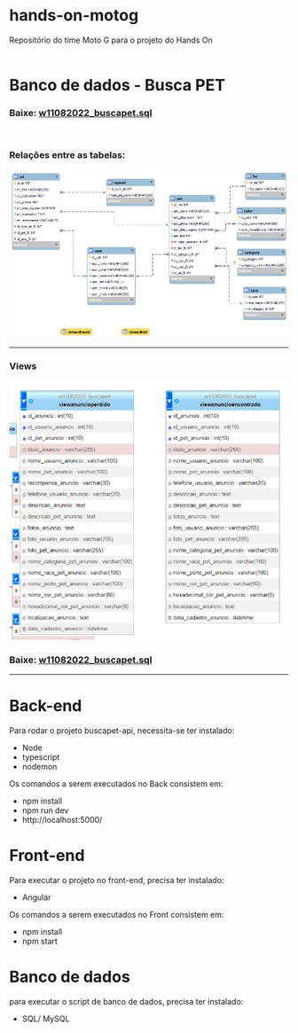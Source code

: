 # hands-on-motog
Repositório do time Moto G para o projeto do Hands On
<br>
<br>

# Banco de dados - Busca PET
### Baixe: [w11082022_buscapet.sql](./db/w11082022_buscapet.sql)
<br/>

### Relações entre as tabelas:
![Relações](./db/DER.png)

---
### Views
![Views](./db/views.png)

### Baixe: [w11082022_buscapet.sql](./db/w11082022_buscapet.sql)
---
###

# Back-end
Para rodar o projeto buscapet-api, necessita-se ter instalado:
- Node
- typescript
- nodemon

Os comandos a serem executados no Back consistem em:
- npm install
- npm run dev
- http://localhost:5000/

# Front-end
Para executar o projeto no front-end, precisa ter instalado:
- Angular

Os comandos a serem executados no Front consistem em:
- npm install  
- npm start

# Banco de dados
para executar o script de banco de dados, precisa ter instalado:
- SQL/ MySQL

